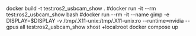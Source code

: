 docker build -t test:ros2_usbcam_show .
#docker run -it --rm test:ros2_usbcam_show bash
#docker run --rm -it --name gimp -e DISPLAY=$DISPLAY -v /tmp/.X11-unix:/tmp/.X11-unix:ro --runtime=nvidia --gpus all test:ros2_usbcam_show
xhost +local:root
docker compose up

